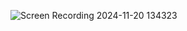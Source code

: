 ![Screen Recording 2024-11-20 134323](https://github.com/user-attachments/assets/6cff0966-205c-435e-9d21-2bc1624f9394)




